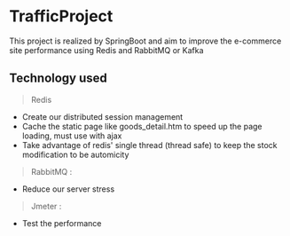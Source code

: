 # TrafficProject

This project is realized by SpringBoot and aim to improve the e-commerce site performance using Redis and RabbitMQ or Kafka

## Technology used

>Redis 
   - Create our distributed session management
   - Cache the static page like goods_detail.htm to speed up the page loading, must use with ajax
   - Take advantage of redis' single thread (thread safe) to keep the stock modification to be automicity


>RabbitMQ : 
   - Reduce our server stress
   
>Jmeter : 

   - Test the performance
